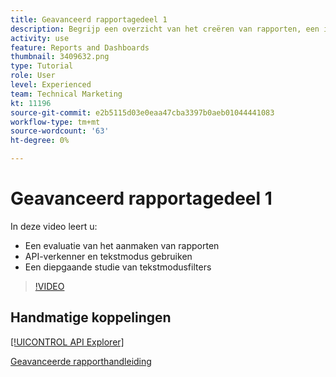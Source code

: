 ```yaml
---
title: Geavanceerd rapportagedeel 1
description: Begrijp een overzicht van het creëren van rapporten, een inleiding aan [!UICONTROL API explorer] en de tekstmodus, en een diepgaand onderzoek naar de tekstmodusfilters.
activity: use
feature: Reports and Dashboards
thumbnail: 3409632.png
type: Tutorial
role: User
level: Experienced
team: Technical Marketing
kt: 11196
source-git-commit: e2b5115d03e0eaa47cba3397b0aeb01044441083
workflow-type: tm+mt
source-wordcount: '63'
ht-degree: 0%

---
```


# Geavanceerd rapportagedeel 1

In deze video leert u:

* Een evaluatie van het aanmaken van rapporten
* API-verkenner en tekstmodus gebruiken
* Een diepgaande studie van tekstmodusfilters

>[!VIDEO](https://video.tv.adobe.com/v/3409632/?quality=12)

## Handmatige koppelingen

[[!UICONTROL API Explorer]](https://developer.adobe.com/workfront/api-explorer/)

[Geavanceerde rapporthandleiding](/help/assets/advanced-reporting-manual.pdf)
